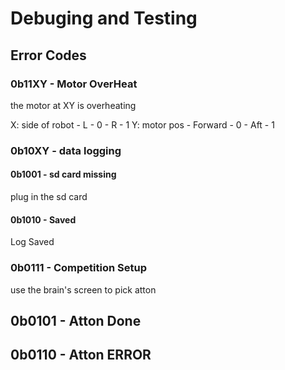 # Debuging and Testing


## Error Codes
### 0b11XY - Motor OverHeat
the motor at XY is overheating

X: side of robot 
    - L - 0
    - R - 1
Y: motor pos
    - Forward - 0 
    - Aft     - 1 

### 0b10XY - data logging
#### 0b1001 - sd card missing
plug in the sd card

#### 0b1010 - Saved
Log Saved

### 0b0111 - Competition Setup
use the brain's screen to pick atton

## 0b0101 - Atton Done
## 0b0110 - Atton ERROR